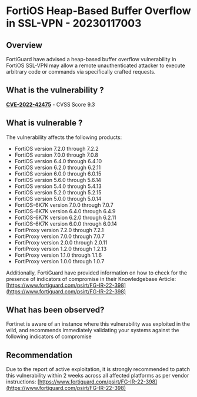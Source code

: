 # FortiOS Heap-Based Buffer Overflow in SSL-VPN - 20230117003

## Overview

FortiGuard have advised a heap-based buffer overflow vulnerability in FortiOS SSL-VPN may allow a remote unauthenticated attacker to execute arbitrary code or commands via specifically crafted requests.

## What is the vulnerability ?

[**CVE-2022-42475**](https://cve.mitre.org/cgi-bin/cvename.cgi?name=CVE-2022-42475) - CVSS Score 9.3

## What is vulnerable ?

The vulnerability affects the following products:

- FortiOS version 7.2.0 through 7.2.2
- FortiOS version 7.0.0 through 7.0.8
- FortiOS version 6.4.0 through 6.4.10
- FortiOS version 6.2.0 through 6.2.11
- FortiOS version 6.0.0 through 6.0.15
- FortiOS version 5.6.0 through 5.6.14
- FortiOS version 5.4.0 through 5.4.13
- FortiOS version 5.2.0 through 5.2.15
- FortiOS version 5.0.0 through 5.0.14
- FortiOS-6K7K version 7.0.0 through 7.0.7
- FortiOS-6K7K version 6.4.0 through 6.4.9
- FortiOS-6K7K version 6.2.0 through 6.2.11
- FortiOS-6K7K version 6.0.0 through 6.0.14
- FortiProxy version 7.2.0 through 7.2.1
- FortiProxy version 7.0.0 through 7.0.7
- FortiProxy version 2.0.0 through 2.0.11
- FortiProxy version 1.2.0 through 1.2.13
- FortiProxy version 1.1.0 through 1.1.6
- FortiProxy version 1.0.0 through 1.0.7

Additionally, FortiGuard have provided information on how to check for the presence of indicators of compromise in their Knowledgebase Article: [https://www.fortiguard.com/psirt/FG-IR-22-398](https://www.fortiguard.com/psirt/FG-IR-22-398)

## What has been observed?

Fortinet is aware of an instance where this vulnerability was exploited in the wild, and recommends immediately validating your systems against the following indicators of compromise

## Recommendation

Due to the report of active exploitation, it is strongly recommended to patch this vulnerability within 2 weeks across all affected platforms as per vendor instructions: [https://www.fortiguard.com/psirt/FG-IR-22-398](https://www.fortiguard.com/psirt/FG-IR-22-398)
